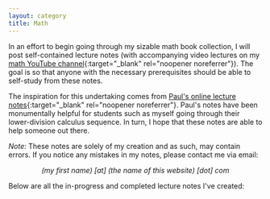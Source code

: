 ```yaml
---
layout: category
title: Math
---
```


In an effort to begin going through my sizable math book collection, I will post 
self-contained lecture notes (with accompanying video lectures on my 
[math YouTube channel](https://www.youtube.com/channel/UCPxEP_IWPezOlK1WiQzO8tA){:target="_blank" rel="noopener noreferrer"}). 
The goal is so that anyone with the necessary prerequisites should be able to self-study from these notes. 

The inspiration for this undertaking comes from 
[Paul's online lecture notes](https://tutorial.math.lamar.edu){:target="_blank" rel="noopener noreferrer"}.
Paul's notes have been monumentally helpful for students such as myself going through
their lower-division calculus sequence. In turn, I hope that these notes are able to help
someone out there. 

*Note:* These notes are solely of my creation and as such, may contain errors. If you notice
any mistakes in my notes, please contact me via email: 

<p style="text-align: center;"><i>(my first name) [at] (the name of this website) [dot] com</i></p>

Below are all the in-progress and completed lecture notes I've created: